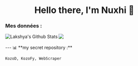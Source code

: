 <p>
  <h1 align="center"><b>Hello there, I'm Nuxhi 👋</b></h1>
</p>


### Mes données : 

  <img align="left" src="https://github-readme-stats.vercel.app/api?username=Nuxhi&show_icons=true&title_color=fff&icon_color=79ff97&text_color=efefef&bg_color=24292e" alt="Lakshya's Github Stats">

  <!--
  <img align="left" src="https://github-readme-stats.vercel.app/api/top-langs/?username=Nuxhi&show_icons=true&hide_border=true&theme=radical">
  --!>

<a href="https://github.com/Nuxhi/nuxhi">
  <img align="left" src="https://github-readme-stats.vercel.app/api/pin/?username=Nuxhi&repo=Nuxhi&theme=dark" />
</a>

</br></br>

---
📊 **my secret repository :**
<!--START_SECTION:waka-->
```text
KozoD, KozoFy, WebScraper 
```
<!--END_SECTION:waka-->

<!--
**Nuxhi/Nuxhi** is a ✨ _special_ ✨ repository because its `README.md` (this file) appears on your GitHub profile.

Here are some ideas to get you started:
-https://arturssmirnovs.github.io/github-profile-readme-generator/
- 🔭 I’m currently working on ...
- 🌱 I’m currently learning ...
- 👯 I’m looking to collaborate on ...
- 🤔 I’m looking for help with ...
- 💬 Ask me about ...
- 📫 How to reach me: ...
- 😄 Pronouns: ...
- ⚡ Fun fact: ...
-->
